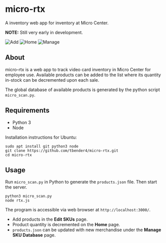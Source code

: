 # micro-rtx

A inventory web app for inventory at Micro Center.

**NOTE:** Still very early in development.

![Add]("https://raw.githubusercontent.com/tbender4/micro-rtx/main/screenshots/add.png")
![Home]("https://raw.githubusercontent.com/tbender4/micro-rtx/main/screenshots/home.png")
![Manage]("https://raw.githubusercontent.com/tbender4/micro-rtx/main/screenshots/manage.png")

## About

micro-rtx is a web app to track video card inventory in Micro Center for employee use. Available products can be added to the list where its quantity in-stock can be decremented upon each sale.

The global database of available products is generated by the python script `micro_scan.py`. 


## Requirements

- Python 3
- Node

Installation instructions for Ubuntu:
```
sudo apt install git python3 node
git clone https://github.com/tbender4/micro-rtx.git
cd micro-rtx
```
## Usage

Run `micro_scan.py` in Python to generate the `products.json` file. Then start the server.
```
python3 micro_scan.py
node rtx.js
```

The program is accessible via web browser at `http://localhost:3000/`.

- Add products in the **Edit SKUs** page.
- Product quantity is decremented on the **Home** page.
- `products.json` can be updated with new merchandise under the **Manage SKU Database** page.

